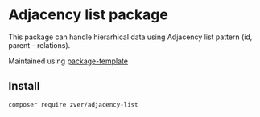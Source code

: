     
# Adjacency list package

This package can handle hierarhical data using Adjacency list pattern (id, parent - relations).

Maintained using [package-template](https://github.com/s4urp8n/package-template)


## Install
```
composer require zver/adjacency-list
```

